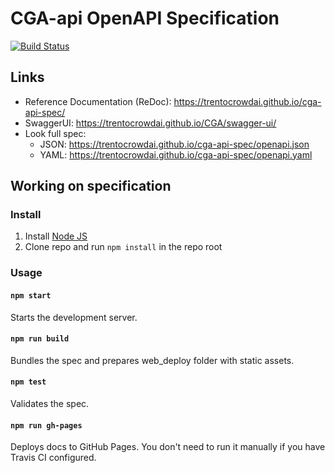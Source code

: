 # CGA-api OpenAPI Specification
[![Build Status](https://travis-ci.com/TrentoCrowdAI/CGA.svg?branch=master)](https://travis-ci.com/TrentoCrowdAI/CGA)
## Links

- Reference Documentation (ReDoc): https://trentocrowdai.github.io/cga-api-spec/
- SwaggerUI: https://trentocrowdai.github.io/CGA/swagger-ui/
- Look full spec: 
    - JSON: https://trentocrowdai.github.io/cga-api-spec/openapi.json 
    - YAML: https://trentocrowdai.github.io/cga-api-spec/openapi.yaml


## Working on specification
### Install

1. Install [Node JS](https://nodejs.org/)
2. Clone repo and run `npm install` in the repo root

### Usage

#### `npm start`
Starts the development server.

#### `npm run build`
Bundles the spec and prepares web_deploy folder with static assets.

#### `npm test`
Validates the spec.

#### `npm run gh-pages`
Deploys docs to GitHub Pages. You don't need to run it manually if you have Travis CI configured.

